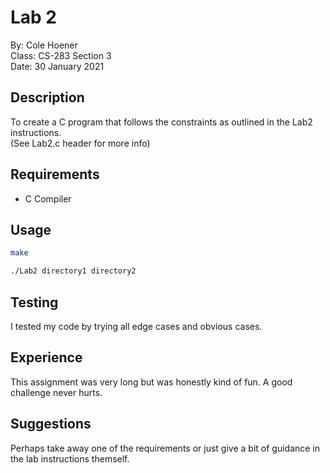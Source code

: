 # Lab 2
By: Cole Hoener  
Class: CS-283 Section 3  
Date: 30 January 2021

## Description
To create a C program that follows the constraints as outlined in the Lab2 instructions.  
(See Lab2.c header for more info)

## Requirements
- C Compiler

## Usage

```bash
make

./Lab2 directory1 directory2
```

## Testing
I tested my code by trying all edge cases and obvious cases.

## Experience
This assignment was very long but was honestly kind of fun. A good challenge never hurts.

## Suggestions
Perhaps take away one of the requirements or just give a bit of guidance in the lab instructions themself.